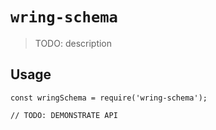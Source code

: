 # `wring-schema`

> TODO: description

## Usage

```
const wringSchema = require('wring-schema');

// TODO: DEMONSTRATE API
```
